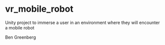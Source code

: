 # vr_mobile_robot
Unity project to immerse a user in an environment where they will encounter a mobile robot

Ben Greenberg